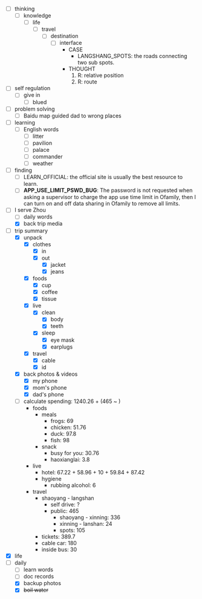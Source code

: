 - [ ] thinking
    - [ ] knowledge
        - [ ] life
            - [ ] travel
                - [ ] destination
                    - [ ] interface
                        - CASE
                            - LANGSHANG_SPOTS: the roads connecting two sub spots.
                        - THOUGHT
                            1. R: relative position
                            2. R: route
- [ ] self regulation
    - [ ] give in
        - [ ] blued
- [ ] problem solving
    - [ ] Baidu map guided dad to wrong places
- [ ] learning
    - [ ] English words
        - [ ] litter
        - [ ] pavilion
        - [ ] palace
        - [ ] commander
        - [ ] weather
- [ ] finding
    - [ ] LEARN_OFFICIAL: the official site is usually the best resource to learn.
    - [ ] **APP_USE_LIMIT_PSWD_BUG**: The password is not requested when asking a supervisor to charge the app use time limit in Ofamily, then I can turn on and off data sharing in Ofamily to remove all limits.
- [ ] I serve Zhou
    - [ ] daily words
    - [x] back trip media
- [ ] trip summary
    - [x] unpack
        - [x] clothes
            - [x] in
            - [x] out
                - [x] jacket
                - [x] jeans
        - [x] foods
            - [x] cup
            - [x] coffee
            - [x] tissue
        - [x] live
            - [x] clean
                - [x] body
                - [x] teeth
            - [x] sleep
                - [x] eye mask
                - [x] earplugs
        - [x] travel
            - [x] cable
            - [x] id
    - [x] back photos & videos
        - [x] my phone
        - [x] mom's phone
        - [x] dad's phone
    - [ ] calculate spending: 1240.26 + (465 ~ )
        - foods
            - meals
                - frogs: 69
                - chicken: 51.76
                - duck: 97.8
                - fish: 98
            - snack
                - busy for you: 30.76
                - haoxianglai: 3.8
        - live
            - hotel: 67.22 + 58.96 + 10 + 59.84 + 87.42
            - hygiene
                - rubbing alcohol: 6
        - travel
            - shaoyang - langshan
                -  self drive: ?
                -  public: 465
                    - shaoyang - xinning: 336
                    - xinning - lanshan: 24
                    - spots: 105
            - tickets: 389.7
            - cable car: 180
            - inside bus: 30
- [x] life
- [ ] daily
    - [ ] learn words
    - [ ] doc records
    - [x] backup photos
    - [x] ~~boil water~~